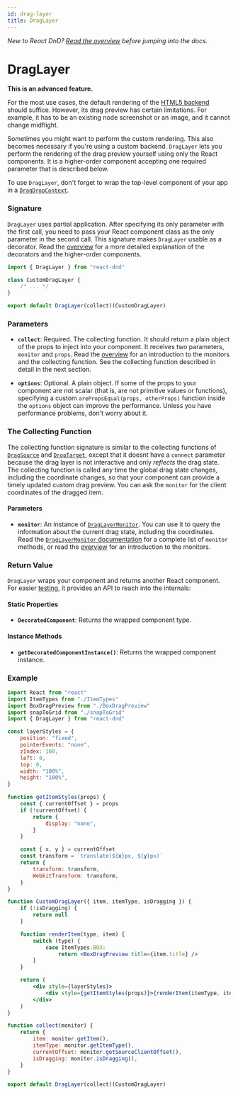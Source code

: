 ```yaml
---
id: drag-layer
title: DragLayer
---
```


<!--alex disable primitive -->

_New to React DnD? [Read the overview](/docs/overview) before jumping into the docs._

# DragLayer

**This is an advanced feature.**

For the most use cases, the default rendering of the [HTML5 backend](/docs/backends/html5) should suffice. However, its drag preview has certain limitations. For example, it has to be an existing node screenshot or an image, and it cannot change midflight.

Sometimes you might want to perform the custom rendering. This also becomes necessary if you're using a custom backend. `DragLayer` lets you perform the rendering of the drag preview yourself using only the React components. It is a higher-order component accepting one required parameter that is described below.

To use `DragLayer`, don't forget to wrap the top-level component of your app in a [`DragDropContext`](/docs/api/drag-drop-context).

### Signature

`DragLayer` uses partial application. After specifying its only parameter with the first call, you need to pass your React component class as the only parameter in the second call. This signature makes `DragLayer` usable as a decorator. Read the [overview](/docs/overview) for a more detailed explanation of the decorators and the higher-order components.

```jsx
import { DragLayer } from "react-dnd"

class CustomDragLayer {
	/* ... */
}

export default DragLayer(collect)(CustomDragLayer)
```

### Parameters

- **`collect`**: Required. The collecting function. It should return a plain object of the props to inject into your component. It receives two parameters, `monitor` and `props`. Read the [overview](/docs/overview) for an introduction to the monitors and the collecting function. See the collecting function described in detail in the next section.

- **`options`**: Optional. A plain object. If some of the props to your component are not scalar (that is, are not primitive values or functions), specifying a custom `arePropsEqual(props, otherProps)` function inside the `options` object can improve the performance. Unless you have performance problems, don't worry about it.

### The Collecting Function

The collecting function signature is similar to the collecting functions of [`DragSource`](/docs/api/drag-source) and [`DropTarget`](/docs/api/drop-target), except that it doesnt have a `connect` parameter because the drag layer is not interactive and only _reflects_ the drag state. The collecting function is called any time the global drag state changes, including the coordinate changes, so that your component can provide a timely updated custom drag preview. You can ask the `monitor` for the client coordinates of the dragged item.

#### Parameters

- **`monitor`**: An instance of [`DragLayerMonitor`](/docs/api/drag-layer-monitor). You can use it to query the information about the current drag state, including the coordinates. Read the [`DragLayerMonitor` documentation](/docs/api/drag-layer-monitor) for a complete list of `monitor` methods, or read the [overview](/docs/overview) for an introduction to the monitors.

### Return Value

`DragLayer` wraps your component and returns another React component.  
For easier [testing](/docs/testing), it provides an API to reach into the internals:

#### Static Properties

- **`DecoratedComponent`**: Returns the wrapped component type.

#### Instance Methods

- **`getDecoratedComponentInstance()`**: Returns the wrapped component instance.

### Example

```jsx
import React from "react"
import ItemTypes from "./ItemTypes"
import BoxDragPreview from "./BoxDragPreview"
import snapToGrid from "./snapToGrid"
import { DragLayer } from "react-dnd"

const layerStyles = {
	position: "fixed",
	pointerEvents: "none",
	zIndex: 100,
	left: 0,
	top: 0,
	width: "100%",
	height: "100%",
}

function getItemStyles(props) {
	const { currentOffset } = props
	if (!currentOffset) {
		return {
			display: "none",
		}
	}

	const { x, y } = currentOffset
	const transform = `translate(${x}px, ${y}px)`
	return {
		transform: transform,
		WebkitTransform: transform,
	}
}

function CustomDragLayer({ item, itemType, isDragging }) {
	if (!isDragging) {
		return null
	}

	function renderItem(type, item) {
		switch (type) {
			case ItemTypes.BOX:
				return <BoxDragPreview title={item.title} />
		}
	}

	return (
		<div style={layerStyles}>
			<div style={getItemStyles(props)}>{renderItem(itemType, item)}</div>
		</div>
	)
}

function collect(monitor) {
	return {
		item: monitor.getItem(),
		itemType: monitor.getItemType(),
		currentOffset: monitor.getSourceClientOffset(),
		isDragging: monitor.isDragging(),
	}
}

export default DragLayer(collect)(CustomDragLayer)
```
